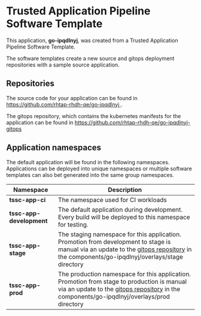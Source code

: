 # Trusted Application Pipeline Software Template

This application, **go-ipqdlnyj**, was created from a Trusted Application Pipeline Software Template.

The software templates create a new source and gitops deployment repositories with a sample source application. 

## Repositories

The source code for your application can be found in [https://github.com/rhtap-rhdh-qe/go-ipqdlnyj ](https://github.com/rhtap-rhdh-qe/go-ipqdlnyj ).
 
The gitops repository, which contains the kubernetes manifests for the application can be found in 
[https://github.com/rhtap-rhdh-qe/go-ipqdlnyj-gitops ](https://github.com/rhtap-rhdh-qe/go-ipqdlnyj-gitops ) 

## Application namespaces 

The default application will be found in the following namespaces. Applications can be deployed into unique namespaces or multiple software templates can also bet generated into the same group namespaces.  

|  Namespace   |  Description   |  
| -------- | -------- |
| **tssc-app-ci** | The namespace used for CI workloads |
| **tssc-app-development** | The default application during development. Every build will be deployed to this namespace for testing. |
| **tssc-app-stage** | The staging namespace for this application. Promotion from development to stage is manual via an update to the [gitops repository](https://github.com/rhtap-rhdh-qe/go-ipqdlnyj-gitops ) in the components/go-ipqdlnyj/overlays/stage directory |
| **tssc-app-prod** | The production namespace for this application. Promotion from stage to production is manual via an update to the [gitops repository](https://github.com/rhtap-rhdh-qe/go-ipqdlnyj-gitops ) in the components/go-ipqdlnyj/overlays/prod directory |